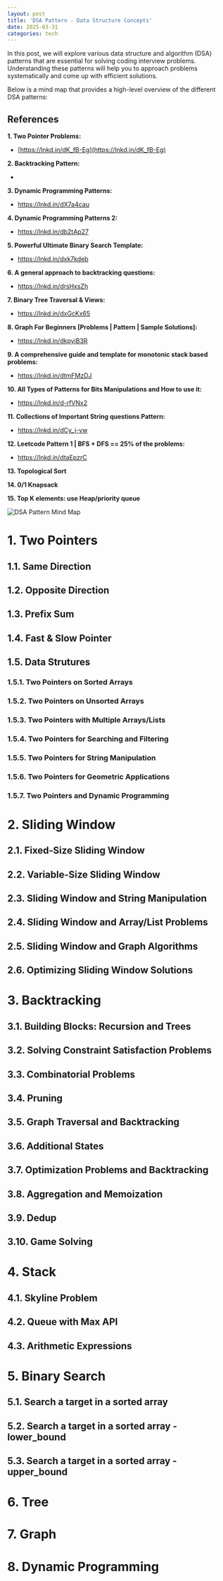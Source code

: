 ```yaml
---
layout: post
title: 'DSA Pattern - Data Structure Concepts'
date: 2025-03-31
categories: tech
---
```


In this post, we will explore various data structure and algorithm (DSA) patterns that are essential for solving coding interview problems. Understanding these patterns will help you to approach problems systematically and come up with efficient solutions.

Below is a mind map that provides a high-level overview of the different DSA patterns:

## References

**1. Two Pointer Problems:**

- [https://lnkd.in/dK_fB-Eg](https://lnkd.in/dK_fB-Eg)

**2. Backtracking Pattern:**

- [](https://lnkd.in/dDGsdfps)

**3. Dynamic Programming Patterns:**

- https://lnkd.in/dX7a4cau

**4. Dynamic Programming Patterns 2:**

- https://lnkd.in/db2tAp27

**5. Powerful Ultimate Binary Search Template:**

- https://lnkd.in/dxk7kdeb

**6. A general approach to backtracking questions:**

- https://lnkd.in/drsHxsZh

**7. Binary Tree Traversal & Views:**

- https://lnkd.in/dxGcKx65

**8. Graph For Beginners [Problems | Pattern | Sample Solutions]:**

- https://lnkd.in/dkpyiB3R

**9. A comprehensive guide and template for monotonic stack based problems:**

- https://lnkd.in/dtmFMzDJ

**10. All Types of Patterns for Bits Manipulations and How to use it:**

- https://lnkd.in/d-rfVNx2

**11. Collections of Important String questions Pattern:**

- https://lnkd.in/dCy_j-vw

**12. Leetcode Pattern 1 | BFS + DFS == 25% of the problems:**

- https://lnkd.in/dtaEpzrC

**13. Topological Sort**

**14. 0/1 Knapsack**

**15. Top K elements: use Heap/priority queue**

![DSA Pattern Mind Map](/images/dsa-patterns.png)

# 1. Two Pointers

## 1.1. Same Direction

## 1.2. Opposite Direction

## 1.3. Prefix Sum

## 1.4. Fast & Slow Pointer

## 1.5. Data Strutures

### 1.5.1. Two Pointers on Sorted Arrays

### 1.5.2. Two Pointers on Unsorted Arrays

### 1.5.3. Two Pointers with Multiple Arrays/Lists

### 1.5.4. Two Pointers for Searching and Filtering

### 1.5.5. Two Pointers for String Manipulation

### 1.5.6. Two Pointers for Geometric Applications

### 1.5.7. Two Pointers and Dynamic Programming

# 2. Sliding Window

## 2.1. Fixed-Size Sliding Window

## 2.2. Variable-Size Sliding Window

## 2.3. Sliding Window and String Manipulation

## 2.4. Sliding Window and Array/List Problems

## 2.5. Sliding Window and Graph Algorithms

## 2.6. Optimizing Sliding Window Solutions

# 3. Backtracking

## 3.1. Building Blocks: Recursion and Trees

## 3.2. Solving Constraint Satisfaction Problems

## 3.3. Combinatorial Problems

## 3.4. Pruning

## 3.5. Graph Traversal and Backtracking

## 3.6. Additional States

## 3.7. Optimization Problems and Backtracking

## 3.8. Aggregation and Memoization

## 3.9. Dedup

## 3.10. Game Solving

# 4. Stack

## 4.1. Skyline Problem

## 4.2. Queue with Max API

## 4.3. Arithmetic Expressions

# 5. Binary Search

## 5.1. Search a target in a sorted array

## 5.2. Search a target in a sorted array - lower_bound

## 5.3. Search a target in a sorted array - upper_bound

# 6. Tree

# 7. Graph

# 8. Dynamic Programming
